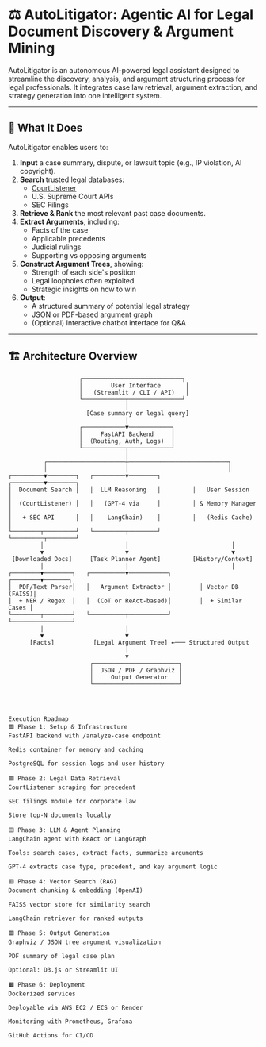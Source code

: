 # ⚖️ AutoLitigator: Agentic AI for Legal Document Discovery & Argument Mining

AutoLitigator is an autonomous AI-powered legal assistant designed to streamline the discovery, analysis, and argument structuring process for legal professionals. It integrates case law retrieval, argument extraction, and strategy generation into one intelligent system.

---

## 🧠 What It Does

AutoLitigator enables users to:

1. **Input** a case summary, dispute, or lawsuit topic (e.g., IP violation, AI copyright).
2. **Search** trusted legal databases:
   - [CourtListener](https://www.courtlistener.com/)
   - U.S. Supreme Court APIs
   - SEC Filings
3. **Retrieve & Rank** the most relevant past case documents.
4. **Extract Arguments**, including:
   - Facts of the case
   - Applicable precedents
   - Judicial rulings
   - Supporting vs opposing arguments
5. **Construct Argument Trees**, showing:
   - Strength of each side's position
   - Legal loopholes often exploited
   - Strategic insights on how to win
6. **Output**:
   - A structured summary of potential legal strategy
   - JSON or PDF-based argument graph
   - (Optional) Interactive chatbot interface for Q&A

---

## 🏗️ Architecture Overview

```plaintext
                    ┌────────────────────────────┐
                    │        User Interface       │
                    │   (Streamlit / CLI / API)   │
                    └────────────┬───────────────┘
                                 │
                      [Case summary or legal query]
                                 │
                    ┌────────────▼────────────┐
                    │     FastAPI Backend     │
                    │  (Routing, Auth, Logs)  │
                    └────────────┬────────────┘
                                 │
          ┌──────────────────────┼────────────────────────────┐
          │                      │                            │
┌─────────▼────────┐   ┌─────────▼────────┐         ┌─────────▼────────┐
│  Document Search │   │  LLM Reasoning   │         │   User Session   │
│  (CourtListener) │   │   (GPT-4 via     │         │ & Memory Manager │
│   + SEC API      │   │    LangChain)    │         │   (Redis Cache)  │
└────────┬─────────┘   └─────────┬────────┘         └─────────┬────────┘
         │                       │                             │
         ▼                       ▼                             ▼
 [Downloaded Docs]     [Task Planner Agent]         [History/Context]
         │                       │                             │
┌────────▼────────┐   ┌──────────▼───────────┐        ┌────────▼───────┐
│  PDF/Text Parser│   │   Argument Extractor │        │ Vector DB (FAISS)│
│  + NER / Regex  │   │  (CoT or ReAct-based)│        │  + Similar Cases │
└────────┬────────┘   └──────────┬───────────┘        └─────────────────┘
         │                       │
         ▼                       ▼
      [Facts]           [Legal Argument Tree] ←─── Structured Output
                                 │
                                 ▼
                       ┌────────────────────────┐
                       │  JSON / PDF / Graphviz │
                       │     Output Generator   │
                       └────────────────────────┘




Execution Roadmap
🟩 Phase 1: Setup & Infrastructure
FastAPI backend with /analyze-case endpoint

Redis container for memory and caching

PostgreSQL for session logs and user history

🟦 Phase 2: Legal Data Retrieval
CourtListener scraping for precedent

SEC filings module for corporate law

Store top-N documents locally

🟨 Phase 3: LLM & Agent Planning
LangChain agent with ReAct or LangGraph

Tools: search_cases, extract_facts, summarize_arguments

GPT-4 extracts case type, precedent, and key argument logic

🟥 Phase 4: Vector Search (RAG)
Document chunking & embedding (OpenAI)

FAISS vector store for similarity search

LangChain retriever for ranked outputs

🟪 Phase 5: Output Generation
Graphviz / JSON tree argument visualization

PDF summary of legal case plan

Optional: D3.js or Streamlit UI

🟫 Phase 6: Deployment
Dockerized services

Deployable via AWS EC2 / ECS or Render

Monitoring with Prometheus, Grafana

GitHub Actions for CI/CD


